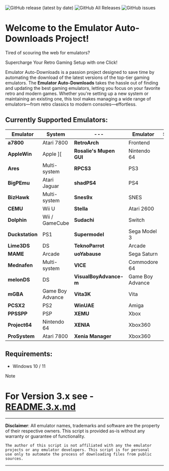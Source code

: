 ![GitHub release (latest by date)](https://img.shields.io/github/v/release/dbalcar/Emulator-Auto-downloads)
![GitHub All Releases](https://img.shields.io/github/downloads/dbalcar/Emulator-Auto-downloads/total)
![GitHub issues](https://img.shields.io/github/issues/dbalcar/Emulator-Auto-downloads)


# Welcome to the Emulator Auto-Downloads Project! #

Tired of scouring the web for emulators? 

Supercharge Your Retro Gaming Setup with one Click!

Emulator Auto-Downloads is a passion project designed to save time by automating the download of the latest versions of the top-tier gaming emulators. The **Emulator Auto-Downloads** takes the hassle out of finding and updating the best gaming emulators, letting you focus on your favorite retro and modern games. Whether you're setting up a new system or maintaining an existing one, this tool makes managing a wide range of emulators—from retro classics to modern consoles—effortless.

## Currently Supported Emulators: ##

| **Emulator**           | **System**          | --- | **Emulator**           | **System**          |
|------------------------|---------------------|-----|------------------------|---------------------|
| **a7800** | Atari 7800  | **RetroArch** | Frontend |
| **AppleWin** | Apple ][ | **Rosalie's Mupen GUI** | Nintendo 64 |
| **Ares** | Multi-system | **RPCS3** | PS3         |
| **BigPEmu** | Atari Jaguar | **shadPS4** | PS4       |
| **BizHawk** | Multi-system | **Snes9x** | SNES       |
| **CEMU** | Wii U        | **Stella** | Atari 2600 |
| **Dolphin** | Wii / GameCube | **Sudachi** | Switch    |
| **Duckstation** | PS1   | **Supermodel** | Sega Model 3 |
| **Lime3DS** | DS        | **TeknoParrot** | Arcade |
| **MAME** | Arcade       | **uoYabause** | Sega Saturn |
| **Mednafen** | Multi-system | **VICE** | Commodore 64 |
| **melonDS** | DS        | **VisualBoyAdvance-m** | Game Boy Advance |
| **mGBA** | Game Boy Advance | **Vita3K** | Vita       |
| **PCSX2** | PS2         | **WinUAE** | Amiga      |
| **PPSSPP** | PSP        | **XEMU** | Xbox         |
| **Project64** | Nintendo 64 | **XENIA** | Xbox360     |
| **ProSystem** | Atari 7800 | **Xenia Manager** | Xbox360 |

<!-- Updated at 2024-11-30 20:23:53.412432 -->
## Requirements:
- Windows 10 / 11

> [!NOTE]
> # For Version 3.x see - [README.3.x.md](README.3.x.md) #

---
**Disclaimer**: All emulator names, trademarks and software are the property of their respective owners. This script is provided as-is without any warranty or guarantee of functionality.

    The author of this script is not affiliated with any the emulator projects or any emulator developers. This script is for personal 
    use only to automate the process of downloading files from public sources.
---




